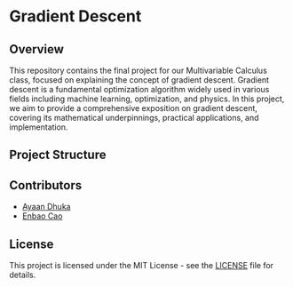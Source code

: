 # Gradient Descent

## Overview
This repository contains the final project for our Multivariable Calculus class, focused on explaining the concept of gradient descent. Gradient descent is a fundamental optimization algorithm widely used in various fields including machine learning, optimization, and physics. In this project, we aim to provide a comprehensive exposition on gradient descent, covering its mathematical underpinnings, practical applications, and implementation.

## Project Structure


## Contributors
- [Ayaan Dhuka](https://github.com/Nobbertins)
- [Enbao Cao](https://github.com/ecao77)

## License
This project is licensed under the MIT License - see the [LICENSE](LICENSE) file for details.
